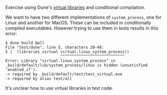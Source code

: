 Exercise using Dune's [virtual libraries](https://dune.readthedocs.io/en/stable/virtual-libraries.html) and conditional compilation. 

We want to have two different implementations of `system_process`, one for Linux and another for MacOS. 
These can be included in conditionally compiled executables. However trying to use them in tests results in this error:
```
$ dune build @all
File "test/dune", line 5, characters 20-48:
5 |  (libraries virtual virtual.linux_system_process))
                        ^^^^^^^^^^^^^^^^^^^^^^^^^^^^
Error: Library "virtual.linux_system_process" in
_build/default/lib/system_process/linux is hidden (unsatisfied 'enabled_if').
-> required by _build/default/test/test_virtual.exe
-> required by alias test/all
```
It's unclear how to use virtual libraries in test code.
